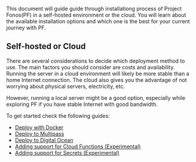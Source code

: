This document will guide guide through installationg process of Project Fonos(PF) in a self-hosted environment or the cloud. You will learn about the available installation options and which one is the best for your current journey with PF.

## Self-hosted or Cloud

There are several considerations to decide which deployment method to use. The main factors you should consider are costs and availability. Running the server in a cloud environment will likely be more stable than a home Internet connection. The cloud also gives you the advantage of not worrying about physical servers, electricity, etc.

However, running a local server might be a good option, especially while exploring PF if you have stable Internet with good bandwidth.

To get started check the following guides:

- [Deploy with Docker](./deploy-with-docker.md)
- [Deploy to Multipass](./deploy-to-multipass.md)
- [Deploy to Digital Ocean](./deploy-to-digitalocean.md)
- [Adding support for Cloud Functions (Experimental)](./adding_support_for_functions.md)
- [Adding support for Secrets (Experimental)](./adding_support_for_secrets.md)
